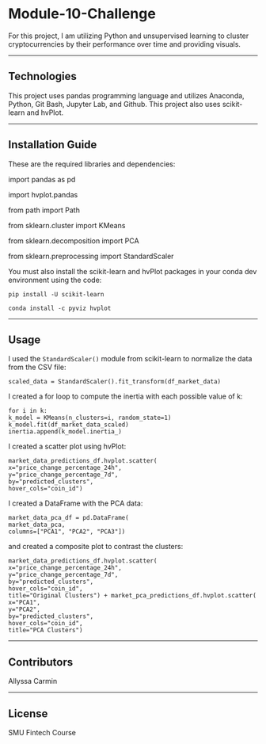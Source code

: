 # Module-10-Challenge

For this project, I am utilizing Python and unsupervised learning to cluster cryptocurrencies by their performance over time and providing visuals.

---

## Technologies

This project uses pandas programming language and utilizes Anaconda, Python, Git Bash, Jupyter Lab, and Github. This project also uses scikit-learn and hvPlot.

---

## Installation Guide

These are the required libraries and dependencies:

import pandas as pd

import hvplot.pandas

from path import Path

from sklearn.cluster import KMeans

from sklearn.decomposition import PCA

from sklearn.preprocessing import StandardScaler


You must also install the scikit-learn and hvPlot packages in your conda dev environment using the code:

    pip install -U scikit-learn
    
    conda install -c pyviz hvplot

---

## Usage

I used the `StandardScaler()` module from scikit-learn to normalize the data from the CSV file:

    scaled_data = StandardScaler().fit_transform(df_market_data)


I created a for loop to compute the inertia with each possible value of k:

    for i in k:
    k_model = KMeans(n_clusters=i, random_state=1)
    k_model.fit(df_market_data_scaled)
    inertia.append(k_model.inertia_)
          
I created a scatter plot using hvPlot:

    market_data_predictions_df.hvplot.scatter(
    x="price_change_percentage_24h",
    y="price_change_percentage_7d",
    by="predicted_clusters",
    hover_cols="coin_id")

I created a DataFrame with the PCA data:

    market_data_pca_df = pd.DataFrame(
    market_data_pca,
    columns=["PCA1", "PCA2", "PCA3"])

and created a composite plot to contrast the clusters:

    market_data_predictions_df.hvplot.scatter(
    x="price_change_percentage_24h",
    y="price_change_percentage_7d",
    by="predicted_clusters",
    hover_cols="coin_id",
    title="Original Clusters") + market_pca_predictions_df.hvplot.scatter(
    x="PCA1",
    y="PCA2",
    by="predicted_clusters",
    hover_cols="coin_id",
    title="PCA Clusters")

---

## Contributors

Allyssa Carmin

---

## License

SMU Fintech Course